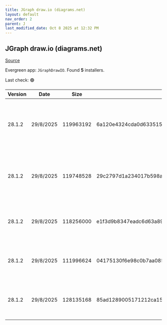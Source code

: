 ```yaml
---
title: JGraph draw.io (diagrams.net)
layout: default
nav_order: 2
parent: J
last_modified_date: Oct 8 2025 at 12:32 PM
---
```


## JGraph draw.io (diagrams.net)

[Source](https://www.drawio.com)

Evergreen app: `JGraphDrawIO`. Found **5** installers.

Last check: 🟢

| Version | Date      | Size      | Sha256                                                           | Architecture | InstallerType | Type | URI                                                                                                                                                                                                                                              |
| ------- | --------- | --------- | ---------------------------------------------------------------- | ------------ | ------------- | ---- | ------------------------------------------------------------------------------------------------------------------------------------------------------------------------------------------------------------------------------------------------ |
| 28.1.2  | 29/8/2025 | 119963192 | 6a120e4324cda0d633515648ae2622db4c7630845562f812f8f011af582a2769 | ARM64        | Default       | exe  | [https://github.com/jgraph/drawio-desktop/releases/download/v28.1.2/draw.io-arm64-28.1.2-windows-arm64-installer.exe](https://github.com/jgraph/drawio-desktop/releases/download/v28.1.2/draw.io-arm64-28.1.2-windows-arm64-installer.exe)       |
| 28.1.2  | 29/8/2025 | 119748528 | 29c2797d1a234017b598ae6b1a12629c9361a76afaaa1301c71839753f773c2e | ARM64        | Portable      | exe  | [https://github.com/jgraph/drawio-desktop/releases/download/v28.1.2/draw.io-arm64-28.1.2-windows-arm64-no-installer.exe](https://github.com/jgraph/drawio-desktop/releases/download/v28.1.2/draw.io-arm64-28.1.2-windows-arm64-no-installer.exe) |
| 28.1.2  | 29/8/2025 | 118256000 | e1f3d9b8347eadc6d63a89422cd9a65b8f95b1584c2482294e88d1fc8ca21802 | x86          | Default       | exe  | [https://github.com/jgraph/drawio-desktop/releases/download/v28.1.2/draw.io-28.1.2-windows-installer.exe](https://github.com/jgraph/drawio-desktop/releases/download/v28.1.2/draw.io-28.1.2-windows-installer.exe)                               |
| 28.1.2  | 29/8/2025 | 111996624 | 04175130f6e98c0b7aa085aad4b8fc77be8faa9214b95817b08169e16892099c | x86          | Default       | exe  | [https://github.com/jgraph/drawio-desktop/releases/download/v28.1.2/draw.io-ia32-28.1.2-windows-32bit-installer.exe](https://github.com/jgraph/drawio-desktop/releases/download/v28.1.2/draw.io-ia32-28.1.2-windows-32bit-installer.exe)         |
| 28.1.2  | 29/8/2025 | 128135168 | 85ad1289005171212ca15f064abecc3ef408b1555b6991c1bc7cd1ec452272d9 | x86          | Default       | msi  | [https://github.com/jgraph/drawio-desktop/releases/download/v28.1.2/draw.io-28.1.2.msi](https://github.com/jgraph/drawio-desktop/releases/download/v28.1.2/draw.io-28.1.2.msi)                                                                   |
